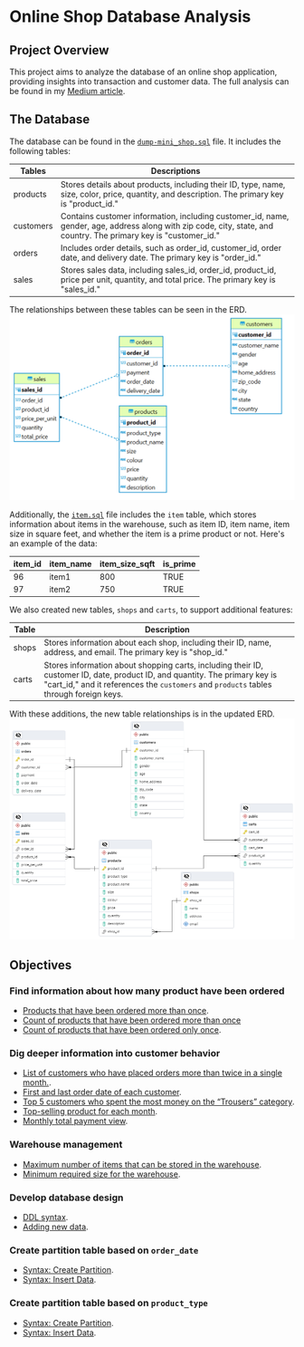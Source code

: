 # Online Shop Database Analysis
## Project Overview
This project aims to analyze the database of an online shop application, providing insights into transaction and customer data. The full analysis can be found in my [Medium article](https://medium.com/@farahananda/from-click-to-cart-the-data-magic-behind-online-shopping-a2187b498abc).

## The Database
The database can be found in the [`dump-mini_shop.sql`](datasets/dump-mini_shop.sql) file. It includes the following tables:

| Tables     | Descriptions                                                                                      |
|------------|---------------------------------------------------------------------------------------------------|
| products   | Stores details about products, including their ID, type, name, size, color, price, quantity, and description. The primary key is "product_id." |
| customers  | Contains customer information, including customer_id, name, gender, age, address along with zip code, city, state, and country. The primary key is "customer_id." |
| orders     | Includes order details, such as order_id, customer_id, order date, and delivery date. The primary key is "order_id." |
| sales      | Stores sales data, including sales_id, order_id, product_id, price per unit, quantity, and total price. The primary key is "sales_id." |

The relationships between these tables can be seen in the ERD.
![Table Relationships](ERD.png)

Additionally, the [`item.sql`](datasets/item.sql) file includes the `item` table, which stores information about items in the warehouse, such as item ID, item name, item size in square feet, and whether the item is a prime product or not. Here's an example of the data:

| item_id | item_name | item_size_sqft | is_prime |
| --- | --- | --- | --- |
| 96 | item1 | 800 | TRUE |
| 97 | item2 | 750 | TRUE |

We also created new tables, `shops` and `carts`, to support additional features:

| Table  | Description                                                                                     |
|--------|-------------------------------------------------------------------------------------------------|
| shops  | Stores information about each shop, including their ID, name, address, and email. The primary key is "shop_id." |
| carts  | Stores information about shopping carts, including their ID, customer ID, date, product ID, and quantity. The primary key is "cart_id," and it references the `customers` and `products` tables through foreign keys. |

With these additions, the new table relationships is in the updated ERD.
![Updated ERD](NewERD.png)

## Objectives
### Find information about how many product have been ordered
- [Products that have been ordered more than once](queries/w4_1.sql).
- [Count of products that have been ordered more than once](queries/w4_2.sql)
- [Count of products that have been ordered only once](queries/w4_3.sql).

### Dig deeper information into customer behavior
- [List of customers who have placed orders more than twice in a single month.](queries/w4_4.sql).
- [First and last order date of each customer](queries/w4_5.sql).
- [Top 5 customers who spent the most money on the “Trousers” category](queries/w4_6.sql).
- [Top-selling product for each month](queries/w4_7.sql).
- [Monthly total payment view](queries/w4_8.sql).

### Warehouse management
- [Maximum number of items that can be stored in the warehouse](queries/w4_9.sql).
- [Minimum required size for the warehouse](queries/w4_10.sql).

### Develop database design
- [DDL syntax](queries/w6_1.sql).
- [Adding new data](queries/w6_2.sql).

### Create partition table based on `order_date`
- [Syntax: Create Partition](queries/w6_4.sql).
- [Syntax: Insert Data](queries/w6_4(2).sql).

### Create partition table based on `product_type`
- [Syntax: Create Partition](queries/w6_5.sql).
- [Syntax: Insert Data](queries/w6_5(2).sql).
